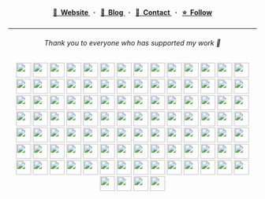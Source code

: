 <h4 align="center">
  <a href="https://hirok.io">
    👤&nbsp;&nbsp;Website
  </a>&nbsp;&nbsp;·&nbsp;&nbsp;

  <a href="https://hirok.io/posts">
    📖&nbsp;&nbsp;Blog
  </a>&nbsp;&nbsp;·&nbsp;&nbsp;
  
  <a href="https://hirok.io/contact">
    💬&nbsp;&nbsp;Contact
  </a>&nbsp;&nbsp;·&nbsp;&nbsp;

  <a href="https://x.com/privatenumbr">
    ⭐️&nbsp;&nbsp;Follow
  </a>
</h4>

<hr>

<h6 align="center">Thank you to everyone who has supported my work 💞</h6>
<!-- sponsors:start --><p align="center"><a href="https://github.com/afilio-de" title="afilio-de"><img src="https://github.com/afilio-de.png?size=60" width="30"></a> <a href="https://github.com/thnxdev" title="thnxdev"><img src="https://github.com/thnxdev.png?size=60" width="30"></a> <a href="https://github.com/schoolhouse-world" title="schoolhouse-world"><img src="https://github.com/schoolhouse-world.png?size=60" width="30"></a> <a href="https://github.com/denelop" title="denelop"><img src="https://github.com/denelop.png?size=60" width="30"></a> <a href="https://github.com/microsoft" title="microsoft"><img src="https://github.com/microsoft.png?size=60" width="30"></a> <a href="https://github.com/badrap" title="badrap"><img src="https://github.com/badrap.png?size=60" width="30"></a> <a href="https://github.com/roboflow" title="roboflow"><img src="https://github.com/roboflow.png?size=60" width="30"></a> <a href="https://github.com/typed-rocks" title="typed-rocks"><img src="https://github.com/typed-rocks.png?size=60" width="30"></a> <a href="https://github.com/webdriverio" title="webdriverio"><img src="https://github.com/webdriverio.png?size=60" width="30"></a> <a href="https://github.com/prisma" title="prisma"><img src="https://github.com/prisma.png?size=60" width="30"></a> <a href="https://github.com/omanderconsulting" title="omanderconsulting"><img src="https://github.com/omanderconsulting.png?size=60" width="30"></a> <a href="https://github.com/syntaxfm" title="syntaxfm"><img src="https://github.com/syntaxfm.png?size=60" width="30"></a> <a href="https://github.com/endearhq" title="endearhq"><img src="https://github.com/endearhq.png?size=60" width="30"></a> <a href="https://github.com/sentdm" title="sentdm"><img src="https://github.com/sentdm.png?size=60" width="30"></a> <a href="https://github.com/sevalla-hosting" title="sevalla-hosting"><img src="https://github.com/sevalla-hosting.png?size=60" width="30"></a> <a href="https://github.com/Nutlope" title="Nutlope"><img src="https://github.com/Nutlope.png?size=60" width="30"></a> <a href="https://github.com/grikomsn" title="grikomsn"><img src="https://github.com/grikomsn.png?size=60" width="30"></a> <a href="https://github.com/talentlessguy" title="talentlessguy"><img src="https://github.com/talentlessguy.png?size=60" width="30"></a> <a href="https://github.com/matheuspiaui" title="matheuspiaui"><img src="https://github.com/matheuspiaui.png?size=60" width="30"></a> <a href="https://github.com/Oksydan" title="Oksydan"><img src="https://github.com/Oksydan.png?size=60" width="30"></a> <a href="https://github.com/fspoettel" title="fspoettel"><img src="https://github.com/fspoettel.png?size=60" width="30"></a> <a href="https://github.com/remorses" title="remorses"><img src="https://github.com/remorses.png?size=60" width="30"></a> <a href="https://github.com/yazinsai" title="yazinsai"><img src="https://github.com/yazinsai.png?size=60" width="30"></a> <a href="https://github.com/antfu" title="antfu"><img src="https://github.com/antfu.png?size=60" width="30"></a> <a href="https://github.com/danielpza" title="danielpza"><img src="https://github.com/danielpza.png?size=60" width="30"></a> <a href="https://github.com/SimYunSup" title="SimYunSup"><img src="https://github.com/SimYunSup.png?size=60" width="30"></a> <a href="https://github.com/webpro" title="webpro"><img src="https://github.com/webpro.png?size=60" width="30"></a> <a href="https://github.com/stephenh" title="stephenh"><img src="https://github.com/stephenh.png?size=60" width="30"></a> <a href="https://github.com/kubijo" title="kubijo"><img src="https://github.com/kubijo.png?size=60" width="30"></a> <a href="https://github.com/tvup" title="tvup"><img src="https://github.com/tvup.png?size=60" width="30"></a> <a href="https://github.com/nwalters512" title="nwalters512"><img src="https://github.com/nwalters512.png?size=60" width="30"></a> <a href="https://github.com/divmgl" title="divmgl"><img src="https://github.com/divmgl.png?size=60" width="30"></a> <a href="https://github.com/joshuatz" title="joshuatz"><img src="https://github.com/joshuatz.png?size=60" width="30"></a> <a href="https://github.com/Vages" title="Vages"><img src="https://github.com/Vages.png?size=60" width="30"></a> <a href="https://github.com/AnandChowdhary" title="AnandChowdhary"><img src="https://github.com/AnandChowdhary.png?size=60" width="30"></a> <a href="https://github.com/alexn-s" title="alexn-s"><img src="https://github.com/alexn-s.png?size=60" width="30"></a> <a href="https://github.com/andriyor" title="andriyor"><img src="https://github.com/andriyor.png?size=60" width="30"></a> <a href="https://github.com/zaripych" title="zaripych"><img src="https://github.com/zaripych.png?size=60" width="30"></a> <a href="https://github.com/KemingHe" title="KemingHe"><img src="https://github.com/KemingHe.png?size=60" width="30"></a> <a href="https://github.com/piquark6046" title="piquark6046"><img src="https://github.com/piquark6046.png?size=60" width="30"></a> <a href="https://github.com/hosht" title="hosht"><img src="https://github.com/hosht.png?size=60" width="30"></a> <a href="https://github.com/transitive-bullshit" title="transitive-bullshit"><img src="https://github.com/transitive-bullshit.png?size=60" width="30"></a> <a href="https://github.com/raquentin" title="raquentin"><img src="https://github.com/raquentin.png?size=60" width="30"></a> <a href="https://github.com/fisschl" title="fisschl"><img src="https://github.com/fisschl.png?size=60" width="30"></a> <a href="https://github.com/brc-dd" title="brc-dd"><img src="https://github.com/brc-dd.png?size=60" width="30"></a> <a href="https://github.com/adamsuskin" title="adamsuskin"><img src="https://github.com/adamsuskin.png?size=60" width="30"></a> <a href="https://github.com/noxify" title="noxify"><img src="https://github.com/noxify.png?size=60" width="30"></a> <a href="https://github.com/typeofweb" title="typeofweb"><img src="https://github.com/typeofweb.png?size=60" width="30"></a> <a href="https://github.com/ai" title="ai"><img src="https://github.com/ai.png?size=60" width="30"></a> <a href="https://github.com/alcuadrado" title="alcuadrado"><img src="https://github.com/alcuadrado.png?size=60" width="30"></a> <a href="https://github.com/gajus" title="gajus"><img src="https://github.com/gajus.png?size=60" width="30"></a> <a href="https://github.com/kaissalha" title="kaissalha"><img src="https://github.com/kaissalha.png?size=60" width="30"></a> <a href="https://github.com/niklasschloegel" title="niklasschloegel"><img src="https://github.com/niklasschloegel.png?size=60" width="30"></a> <a href="https://github.com/sintanial" title="sintanial"><img src="https://github.com/sintanial.png?size=60" width="30"></a> <a href="https://github.com/coderbyheart" title="coderbyheart"><img src="https://github.com/coderbyheart.png?size=60" width="30"></a> <a href="https://github.com/acelaya" title="acelaya"><img src="https://github.com/acelaya.png?size=60" width="30"></a> <a href="https://github.com/aoede3" title="aoede3"><img src="https://github.com/aoede3.png?size=60" width="30"></a> <a href="https://github.com/marvson" title="marvson"><img src="https://github.com/marvson.png?size=60" width="30"></a> <a href="https://github.com/simonplend" title="simonplend"><img src="https://github.com/simonplend.png?size=60" width="30"></a> <a href="https://github.com/fdebef" title="fdebef"><img src="https://github.com/fdebef.png?size=60" width="30"></a> <a href="https://github.com/nknapp" title="nknapp"><img src="https://github.com/nknapp.png?size=60" width="30"></a> <a href="https://github.com/mnaoumov" title="mnaoumov"><img src="https://github.com/mnaoumov.png?size=60" width="30"></a> <a href="https://github.com/baltpeter" title="baltpeter"><img src="https://github.com/baltpeter.png?size=60" width="30"></a> <a href="https://github.com/eavichay" title="eavichay"><img src="https://github.com/eavichay.png?size=60" width="30"></a> <a href="https://github.com/pwn-0x309" title="pwn-0x309"><img src="https://github.com/pwn-0x309.png?size=60" width="30"></a> <a href="https://github.com/mmkal" title="mmkal"><img src="https://github.com/mmkal.png?size=60" width="30"></a> <a href="https://github.com/pseudobun" title="pseudobun"><img src="https://github.com/pseudobun.png?size=60" width="30"></a> <a href="https://github.com/znck" title="znck"><img src="https://github.com/znck.png?size=60" width="30"></a> <a href="https://github.com/thomasballinger" title="thomasballinger"><img src="https://github.com/thomasballinger.png?size=60" width="30"></a> <a href="https://github.com/lacolaco" title="lacolaco"><img src="https://github.com/lacolaco.png?size=60" width="30"></a> <a href="https://github.com/eai04191" title="eai04191"><img src="https://github.com/eai04191.png?size=60" width="30"></a> <a href="https://github.com/dansalias" title="dansalias"><img src="https://github.com/dansalias.png?size=60" width="30"></a> <a href="https://github.com/siketyan" title="siketyan"><img src="https://github.com/siketyan.png?size=60" width="30"></a> <a href="https://github.com/votrungquan1999" title="votrungquan1999"><img src="https://github.com/votrungquan1999.png?size=60" width="30"></a> <a href="https://github.com/dlants" title="dlants"><img src="https://github.com/dlants.png?size=60" width="30"></a> <a href="https://github.com/legitleavitt" title="legitleavitt"><img src="https://github.com/legitleavitt.png?size=60" width="30"></a> <a href="https://github.com/electrovir" title="electrovir"><img src="https://github.com/electrovir.png?size=60" width="30"></a> <a href="https://github.com/wellwelwel" title="wellwelwel"><img src="https://github.com/wellwelwel.png?size=60" width="30"></a> <a href="https://github.com/poupalov" title="poupalov"><img src="https://github.com/poupalov.png?size=60" width="30"></a> <a href="https://github.com/kiriDevs" title="kiriDevs"><img src="https://github.com/kiriDevs.png?size=60" width="30"></a> <a href="https://github.com/MrDeatHHH" title="MrDeatHHH"><img src="https://github.com/MrDeatHHH.png?size=60" width="30"></a> <a href="https://github.com/druspencer" title="druspencer"><img src="https://github.com/druspencer.png?size=60" width="30"></a> <a href="https://github.com/shannonwells" title="shannonwells"><img src="https://github.com/shannonwells.png?size=60" width="30"></a> <a href="https://github.com/ex3ndr" title="ex3ndr"><img src="https://github.com/ex3ndr.png?size=60" width="30"></a> <a href="https://github.com/kingston" title="kingston"><img src="https://github.com/kingston.png?size=60" width="30"></a> <a href="https://github.com/digitalmio" title="digitalmio"><img src="https://github.com/digitalmio.png?size=60" width="30"></a> <a href="https://github.com/sapphi-red" title="sapphi-red"><img src="https://github.com/sapphi-red.png?size=60" width="30"></a> <a href="https://github.com/maorleger" title="maorleger"><img src="https://github.com/maorleger.png?size=60" width="30"></a> <a href="https://github.com/JaavierR" title="JaavierR"><img src="https://github.com/JaavierR.png?size=60" width="30"></a> <a href="https://github.com/jahands" title="jahands"><img src="https://github.com/jahands.png?size=60" width="30"></a> <a href="https://github.com/lpgera" title="lpgera"><img src="https://github.com/lpgera.png?size=60" width="30"></a> <a href="https://github.com/wjthieme" title="wjthieme"><img src="https://github.com/wjthieme.png?size=60" width="30"></a> <a href="https://github.com/francisu" title="francisu"><img src="https://github.com/francisu.png?size=60" width="30"></a> <a href="https://github.com/shadiflo" title="shadiflo"><img src="https://github.com/shadiflo.png?size=60" width="30"></a> <a href="https://github.com/itorisaias" title="itorisaias"><img src="https://github.com/itorisaias.png?size=60" width="30"></a> <a href="https://github.com/DarkGL" title="DarkGL"><img src="https://github.com/DarkGL.png?size=60" width="30"></a> <a href="https://github.com/hyoban" title="hyoban"><img src="https://github.com/hyoban.png?size=60" width="30"></a> <a href="https://github.com/aaronjsutton" title="aaronjsutton"><img src="https://github.com/aaronjsutton.png?size=60" width="30"></a> <a href="https://github.com/illarionvk" title="illarionvk"><img src="https://github.com/illarionvk.png?size=60" width="30"></a> <a href="https://github.com/itaisatati" title="itaisatati"><img src="https://github.com/itaisatati.png?size=60" width="30"></a> <a href="https://github.com/cylewaitforit" title="cylewaitforit"><img src="https://github.com/cylewaitforit.png?size=60" width="30"></a> <a href="https://github.com/toddiuszho" title="toddiuszho"><img src="https://github.com/toddiuszho.png?size=60" width="30"></a></p><!-- sponsors:end -->
